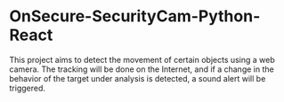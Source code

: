 # OnSecure-SecurityCam-Python-React

This project aims to detect the movement of certain objects using a web camera. The tracking will be done on the Internet, and if a change in the behavior of the target under analysis is detected, a sound alert will be triggered.
